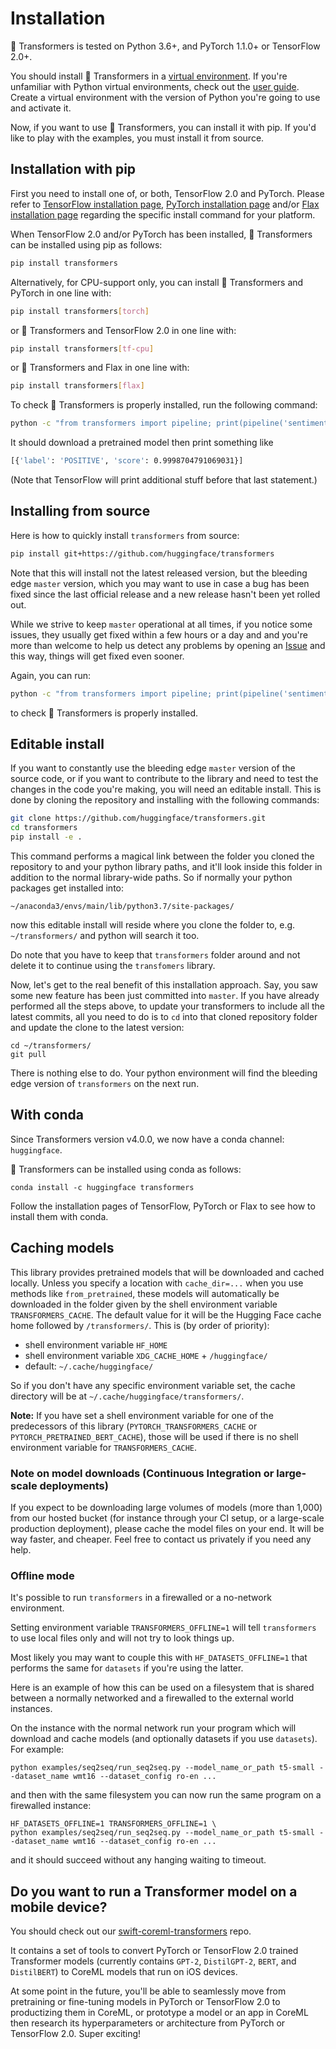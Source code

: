 <!---
Copyright 2020 The HuggingFace Team. All rights reserved.

Licensed under the Apache License, Version 2.0 (the "License");
you may not use this file except in compliance with the License.
You may obtain a copy of the License at

    http://www.apache.org/licenses/LICENSE-2.0

Unless required by applicable law or agreed to in writing, software
distributed under the License is distributed on an "AS IS" BASIS,
WITHOUT WARRANTIES OR CONDITIONS OF ANY KIND, either express or implied.
See the License for the specific language governing permissions and
limitations under the License.
-->

# Installation

🤗 Transformers is tested on Python 3.6+, and PyTorch 1.1.0+ or TensorFlow 2.0+.

You should install 🤗 Transformers in a [virtual environment](https://docs.python.org/3/library/venv.html). If you're
unfamiliar with Python virtual environments, check out the [user guide](https://packaging.python.org/guides/installing-using-pip-and-virtual-environments/). Create a virtual environment with the version of Python you're going
to use and activate it.

Now, if you want to use 🤗 Transformers, you can install it with pip. If you'd like to play with the examples, you
must install it from source.

## Installation with pip

First you need to install one of, or both, TensorFlow 2.0 and PyTorch.
Please refer to [TensorFlow installation page](https://www.tensorflow.org/install/pip#tensorflow-2.0-rc-is-available),
[PyTorch installation page](https://pytorch.org/get-started/locally/#start-locally) and/or
[Flax installation page](https://github.com/google/flax#quick-install)
regarding the specific install command for your platform.

When TensorFlow 2.0 and/or PyTorch has been installed, 🤗 Transformers can be installed using pip as follows:

```bash
pip install transformers
```

Alternatively, for CPU-support only, you can install 🤗 Transformers and PyTorch in one line with:

```bash
pip install transformers[torch]
```

or 🤗 Transformers and TensorFlow 2.0 in one line with:

```bash
pip install transformers[tf-cpu]
```

or 🤗 Transformers and Flax in one line with:

```bash
pip install transformers[flax]
```

To check 🤗 Transformers is properly installed, run the following command:

```bash
python -c "from transformers import pipeline; print(pipeline('sentiment-analysis')('we love you'))"
```

It should download a pretrained model then print something like

```bash
[{'label': 'POSITIVE', 'score': 0.9998704791069031}]
```

(Note that TensorFlow will print additional stuff before that last statement.)

## Installing from source

Here is how to quickly install `transformers` from source:

```bash
pip install git+https://github.com/huggingface/transformers
```

Note that this will install not the latest released version, but the bleeding edge `master` version, which you may want to use in case a bug has been fixed since the last official release and a new release hasn't  been yet rolled out.

While we strive to keep `master` operational at all times, if you notice some issues, they usually get fixed within a few hours or a day and and you're more than welcome to help us detect any problems by opening an [Issue](https://github.com/huggingface/transformers/issues) and this way, things will get fixed even sooner.

Again, you can run:

```bash
python -c "from transformers import pipeline; print(pipeline('sentiment-analysis')('I hate you'))"
```

to check 🤗 Transformers is properly installed.

## Editable install

If you want to constantly use the bleeding edge `master` version of the source code, or if you want to contribute to the library and need to test the changes in the code you're making, you will need an editable install. This is done by cloning the repository and installing with the following commands:

``` bash
git clone https://github.com/huggingface/transformers.git
cd transformers
pip install -e .
```

This command performs a magical link between the folder you cloned the repository to and your python library paths, and it'll look inside this folder in addition to the normal library-wide paths. So if normally your python packages get installed into:
```
~/anaconda3/envs/main/lib/python3.7/site-packages/
```
now this editable install will reside where you clone the folder to, e.g. `~/transformers/` and python will search it too.

Do note that you have to keep that `transformers` folder around and not delete it to continue using the  `transfomers` library.

Now, let's get to the real benefit of this installation approach. Say, you saw some new feature has been just committed into `master`. If you have already performed all the steps above, to update your transformers to include all the latest commits, all you need to do is to `cd` into that cloned repository folder and update the clone to the latest version:

```
cd ~/transformers/
git pull
```

There is nothing else to do. Your python environment will find the bleeding edge version of `transformers` on the next run.


## With conda

Since Transformers version v4.0.0, we now have a conda channel: `huggingface`.

🤗 Transformers can be installed using conda as follows:

```
conda install -c huggingface transformers
```

Follow the installation pages of TensorFlow, PyTorch or Flax to see how to install them with conda.

## Caching models

This library provides pretrained models that will be downloaded and cached locally. Unless you specify a location with
`cache_dir=...` when you use methods like `from_pretrained`, these models will automatically be downloaded in the
folder given by the shell environment variable ``TRANSFORMERS_CACHE``. The default value for it will be the Hugging
Face cache home followed by ``/transformers/``. This is (by order of priority):

  * shell environment variable ``HF_HOME``
  * shell environment variable ``XDG_CACHE_HOME`` + ``/huggingface/``
  * default: ``~/.cache/huggingface/``

So if you don't have any specific environment variable set, the cache directory will be at
``~/.cache/huggingface/transformers/``.

**Note:** If you have set a shell environment variable for one of the predecessors of this library
(``PYTORCH_TRANSFORMERS_CACHE`` or ``PYTORCH_PRETRAINED_BERT_CACHE``), those will be used if there is no shell
environment variable for ``TRANSFORMERS_CACHE``.

### Note on model downloads (Continuous Integration or large-scale deployments)

If you expect to be downloading large volumes of models (more than 1,000) from our hosted bucket (for instance through
your CI setup, or a large-scale production deployment), please cache the model files on your end. It will be way
faster, and cheaper. Feel free to contact us privately if you need any help.

### Offline mode

It's possible to run `transformers` in a firewalled or a no-network environment.

Setting environment variable `TRANSFORMERS_OFFLINE=1` will tell `transformers` to use local files only and will not try to look things up.

Most likely you may want to couple this with `HF_DATASETS_OFFLINE=1` that performs the same for `datasets` if you're using the latter.

Here is an example of how this can be used on a filesystem that is shared between a normally networked and a firewalled to the external world instances.

On the instance with the normal network run your program which will download and cache models (and optionally datasets if you use `datasets`). For example:

```
python examples/seq2seq/run_seq2seq.py --model_name_or_path t5-small --dataset_name wmt16 --dataset_config ro-en ...
```

and then with the same filesystem you can now run the same program on a firewalled instance:
```
HF_DATASETS_OFFLINE=1 TRANSFORMERS_OFFLINE=1 \
python examples/seq2seq/run_seq2seq.py --model_name_or_path t5-small --dataset_name wmt16 --dataset_config ro-en ...
```
and it should succeed without any hanging waiting to timeout.



## Do you want to run a Transformer model on a mobile device?

You should check out our [swift-coreml-transformers](https://github.com/huggingface/swift-coreml-transformers) repo.

It contains a set of tools to convert PyTorch or TensorFlow 2.0 trained Transformer models (currently contains `GPT-2`,
`DistilGPT-2`, `BERT`, and `DistilBERT`) to CoreML models that run on iOS devices.

At some point in the future, you'll be able to seamlessly move from pretraining or fine-tuning models in PyTorch or
TensorFlow 2.0 to productizing them in CoreML, or prototype a model or an app in CoreML then research its
hyperparameters or architecture from PyTorch or TensorFlow 2.0. Super exciting!

